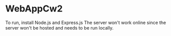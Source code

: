# WebAppCw2

To run, install Node.js and Express.js
The server won't work online since the server won't be hosted and needs to be run locally.
